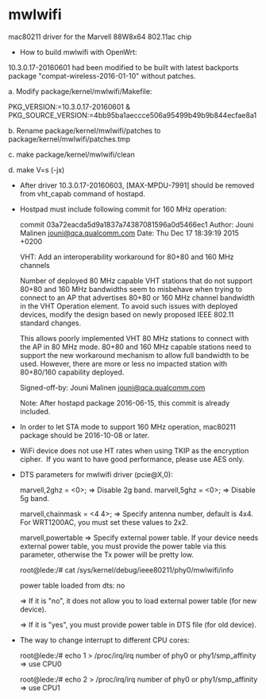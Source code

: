 # mwlwifi
mac80211 driver for the Marvell 88W8x64 802.11ac chip

* How to build mwlwifi with OpenWrt:

10.3.0.17-20160601 had been modified to be built with latest backports package "compat-wireless-2016-01-10" without patches.

a. Modify package/kernel/mwlwifi/Makefile:

PKG_VERSION:=10.3.0.17-20160601
&
PKG_SOURCE_VERSION:=4bb95ba1aeccce506a95499b49b9b844ecfae8a1

b. Rename package/kernel/mwlwifi/patches to package/kernel/mwlwifi/patches.tmp

c. make package/kernel/mwlwifi/clean

d. make V=s (-jx)

* After driver 10.3.0.17-20160603, [MAX-MPDU-7991] should be removed from vht_capab command of hostapd.

* Hostpad must include following commit for 160 MHz operation:

    commit 03a72eacda5d9a1837a74387081596a0d5466ec1
    Author: Jouni Malinen <jouni@qca.qualcomm.com>
    Date:   Thu Dec 17 18:39:19 2015 +0200
    
    VHT: Add an interoperability workaround for 80+80 and 160 MHz channels
 
    Number of deployed 80 MHz capable VHT stations that do not support 80+80
    and 160 MHz bandwidths seem to misbehave when trying to connect to an AP
    that advertises 80+80 or 160 MHz channel bandwidth in the VHT Operation
    element. To avoid such issues with deployed devices, modify the design
    based on newly proposed IEEE 802.11 standard changes.
 
    This allows poorly implemented VHT 80 MHz stations to connect with the
    AP in 80 MHz mode. 80+80 and 160 MHz capable stations need to support
    the new workaround mechanism to allow full bandwidth to be used.
    However, there are more or less no impacted station with 80+80/160
    capability deployed.
 
    Signed-off-by: Jouni Malinen jouni@qca.qualcomm.com

    Note: After hostapd package 2016-06-15, this commit is already included.

* In order to let STA mode to support 160 MHz operation, mac80211 package should be 2016-10-08 or later.
* WiFi device does not use HT rates when using TKIP as the encryption cipher.
  If you want to have good performance, please use AES only.
* DTS parameters for mwlwifi driver (pcie@X,0):

  marvell,2ghz = <0>; => Disable 2g band.
  marvell,5ghz = <0>; => Disable 5g band.

  marvell,chainmask = <4 4>; => Specify antenna number, default is 4x4. For WRT1200AC, you must set these values to 2x2.

  marvell,powertable => Specify external power table. If your device needs external power table, you must provide the power table via this parameter, otherwise the Tx power will be pretty low.

  root@lede:/# cat /sys/kernel/debug/ieee80211/phy0/mwlwifi/info

  power table loaded from dts: no
  
  => If it is "no", it does not allow you to load external power table (for new device).

  => If it is "yes", you must provide power table in DTS file (for old device).
  
* The way to change interrupt to different CPU cores:

  root@lede:/# echo 1 > /proc/irq/irq number of phy0 or phy1/smp_affinity => use CPU0

  root@lede:/# echo 2 > /proc/irq/irq number of phy0 or phy1/smp_affinity => use CPU1

